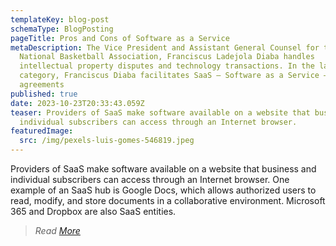 ```yaml
---
templateKey: blog-post
schemaType: BlogPosting
pageTitle: Pros and Cons of Software as a Service
metaDescription: The Vice President and Assistant General Counsel for the
  National Basketball Association, Franciscus Ladejola Diaba handles
  intellectual property disputes and technology transactions. In the latter
  category, Franciscus Diaba facilitates SaaS – Software as a Service –
  agreements
published: true
date: 2023-10-23T20:33:43.059Z
teaser: Providers of SaaS make software available on a website that business and
  individual subscribers can access through an Internet browser.
featuredImage:
  src: /img/pexels-luis-gomes-546819.jpeg
---
```

Providers of SaaS make software available on a website that business and individual subscribers can access through an Internet browser. One example of an SaaS hub is Google Docs, which allows authorized users to read, modify, and store documents in a collaborative environment. Microsoft 365 and Dropbox are also SaaS entities.

> *R﻿ead [More](https://franciscusdiaba.wordpress.com/2023/02/06/pros-and-cons-of-software-as-a-service/)*